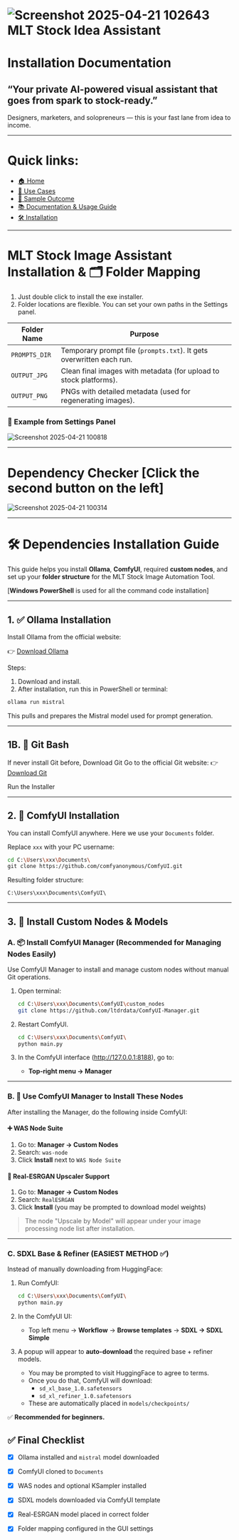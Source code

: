 # ![Screenshot 2025-04-21 102643](https://github.com/user-attachments/assets/f322d9cc-1adf-45d4-a38d-4764f62cf7bd) MLT Stock Idea Assistant
# Installation Documentation

## “Your private AI-powered visual assistant that goes from spark to stock-ready.”
Designers, marketers, and solopreneurs — this is your fast lane from idea to income.

---

# Quick links:
- [🏠 Home](../README.md)
- [🎯 Use Cases](case.md)
- [👀 Sample Outcome](../sample/sample.md)
- [📚 Documentation & Usage Guide](Documentation.md)
- [🛠 Installation](INSTALLATION_GUIDE.md)

  
---

# MLT Stock Image Assistant Installation & 🗂 Folder Mapping
1. Just double click to install the exe installer.
2. Folder locations are flexible. You can set your own paths in the Settings panel.

| Folder Name      | Purpose                                                                 |
|------------------|-------------------------------------------------------------------------|
| `PROMPTS_DIR`    | Temporary prompt file (`prompts.txt`). It gets overwritten each run.   |
| `OUTPUT_JPG`     | Clean final images with metadata (for upload to stock platforms).       |
| `OUTPUT_PNG`     | PNGs with detailed metadata (used for regenerating images).             |

### 📸 Example from Settings Panel

![Screenshot 2025-04-21 100818](https://github.com/user-attachments/assets/d7c74574-67f0-41ea-994a-9fdc7e710c51)

---

# Dependency Checker [Click the second button on the left]
![Screenshot 2025-04-21 100314](https://github.com/user-attachments/assets/c74dfaf8-1fca-44cb-acef-bee0e45411ea)

---

# 🛠 Dependencies Installation Guide

This guide helps you install **Ollama**, **ComfyUI**, required **custom nodes**, and set up your **folder structure** for the MLT Stock Image Automation Tool. 

[**Windows PowerShell** is used for all the command code installation]

---

## 1. ✅ Ollama Installation

Install Ollama from the official website:

👉 [Download Ollama](https://ollama.com/download)

Steps:
1. Download and install.
2. After installation, run this in PowerShell or terminal:

```bash
ollama run mistral
```

This pulls and prepares the Mistral model used for prompt generation.

---

## 1B. 🧰 Git Bash
If never install Git before, Download Git
Go to the official Git website:
👉 [Download Git](https://git-scm.com/downloads)

Run the Installer

---

## 2. 🧰 ComfyUI Installation

You can install ComfyUI anywhere. Here we use your `Documents` folder.

Replace `xxx` with your PC username:

```bash
cd C:\Users\xxx\Documents\
git clone https://github.com/comfyanonymous/ComfyUI.git
```

Resulting folder structure:
```
C:\Users\xxx\Documents\ComfyUI\
```

---

## 3. 🔌 Install Custom Nodes & Models

### A. 📦 Install ComfyUI Manager (Recommended for Managing Nodes Easily)

Use ComfyUI Manager to install and manage custom nodes without manual Git operations.

1. Open terminal:
   ```bash
   cd C:\Users\xxx\Documents\ComfyUI\custom_nodes
   git clone https://github.com/ltdrdata/ComfyUI-Manager.git
   ```

2. Restart ComfyUI.
   ```bash
   cd C:\Users\xxx\Documents\ComfyUI\
   python main.py
   ```
   
3. In the ComfyUI interface (http://127.0.0.1:8188), go to:
   - **Top-right menu → Manager**

---

### B. 🧰 Use ComfyUI Manager to Install These Nodes

After installing the Manager, do the following inside ComfyUI:

#### ➕ WAS Node Suite

1. Go to: **Manager → Custom Nodes**
2. Search: `was-node`
3. Click **Install** next to `WAS Node Suite`

#### 🔼 Real-ESRGAN Upscaler Support

1. Go to: **Manager → Custom Nodes**
2. Search: `RealESRGAN`
3. Click **Install** (you may be prompted to download model weights)

> The node "Upscale by Model" will appear under your image processing node list after installation.

---

### C. SDXL Base & Refiner (EASIEST METHOD ✅)

Instead of manually downloading from HuggingFace:

1. Run ComfyUI:
   ```bash
   cd C:\Users\xxx\Documents\ComfyUI\
   python main.py
   ```

2. In the ComfyUI UI:
   - Top left menu → **Workflow** → **Browse templates** → **SDXL → SDXL Simple**

3. A popup will appear to **auto-download** the required base + refiner models.
   - You may be prompted to visit HuggingFace to agree to terms.
   - Once you do that, ComfyUI will download:
     - `sd_xl_base_1.0.safetensors`
     - `sd_xl_refiner_1.0.safetensors`
   - These are automatically placed in `models/checkpoints/`

✅ **Recommended for beginners.**



## ✅ Final Checklist

- [x] Ollama installed and `mistral` model downloaded
- [x] ComfyUI cloned to `Documents`
- [x] WAS nodes and optional KSampler installed
- [x] SDXL models downloaded via ComfyUI template
- [x] Real-ESRGAN model placed in correct folder
- [x] Folder mapping configured in the GUI settings

